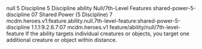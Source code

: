 <ability>
  <metadata>
    <class>null</class>
    <cost>5 Discipline</cost>
    <cost_amount>5</cost_amount>
    <cost_resource>Discipline</cost_resource>
    <feature_type>ability</feature_type>
    <file_dpath>Null/7th-Level Features</file_dpath>
    <item_id>shared-power-5-discipline</item_id>
    <item_index>07</item_index>
    <item_name>Shared Power (5 Discipline)</item_name>
    <level>7</level>
    <scc>mcdm.heroes.v1:feature.ability.null.7th-level-feature:shared-power-5-discipline</scc>
    <scdc>1.1.1:9.2.6.7:07</scdc>
    <source>mcdm.heroes.v1</source>
    <type>feature/ability/null/7th-level-feature</type>
  </metadata>
  <effects>
    <effect type="mundane">If the ability targets individual creatures or objects, you target one additional creature or object within distance.</effect>
  </effects>
</ability>
